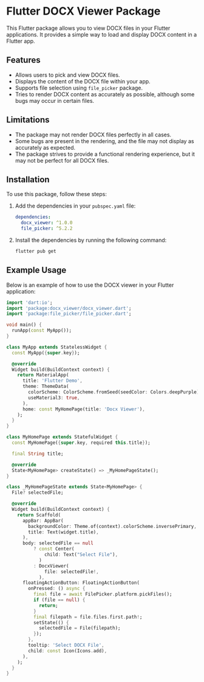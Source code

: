 # Flutter DOCX Viewer Package

This Flutter package allows you to view DOCX files in your Flutter applications. It provides a simple way to load and display DOCX content in a Flutter app.

## Features

- Allows users to pick and view DOCX files.
- Displays the content of the DOCX file within your app.
- Supports file selection using `file_picker` package.
- Tries to render DOCX content as accurately as possible, although some bugs may occur in certain files.

## Limitations

- The package may not render DOCX files perfectly in all cases.
- Some bugs are present in the rendering, and the file may not display as accurately as expected.
- The package strives to provide a functional rendering experience, but it may not be perfect for all DOCX files.

## Installation

To use this package, follow these steps:

1. Add the dependencies in your `pubspec.yaml` file:

    ```yaml
    dependencies:
      docx_viewer: ^1.0.0
      file_picker: ^5.2.2
    ```

2. Install the dependencies by running the following command:

    ```bash
    flutter pub get
    ```

## Example Usage

Below is an example of how to use the DOCX viewer in your Flutter application:

```dart
import 'dart:io';
import 'package:docx_viewer/docx_viewer.dart';
import 'package:file_picker/file_picker.dart';

void main() {
  runApp(const MyApp());
}

class MyApp extends StatelessWidget {
  const MyApp({super.key});

  @override
  Widget build(BuildContext context) {
    return MaterialApp(
      title: 'Flutter Demo',
      theme: ThemeData(
        colorScheme: ColorScheme.fromSeed(seedColor: Colors.deepPurple),
        useMaterial3: true,
      ),
      home: const MyHomePage(title: 'Docx Viewer'),
    );
  }
}

class MyHomePage extends StatefulWidget {
  const MyHomePage({super.key, required this.title});

  final String title;

  @override
  State<MyHomePage> createState() => _MyHomePageState();
}

class _MyHomePageState extends State<MyHomePage> {
  File? selectedFile;

  @override
  Widget build(BuildContext context) {
    return Scaffold(
      appBar: AppBar(
        backgroundColor: Theme.of(context).colorScheme.inversePrimary,
        title: Text(widget.title),
      ),
      body: selectedFile == null
          ? const Center(
              child: Text("Select File"),
            )
          : DocxViewer(
              file: selectedFile!,
            ),
      floatingActionButton: FloatingActionButton(
        onPressed: () async {
          final file = await FilePicker.platform.pickFiles();
          if (file == null) {
            return;
          }
          final filepath = file.files.first.path!;
          setState(() {
            selectedFile = File(filepath);
          });
        },
        tooltip: 'Select DOCX File',
        child: const Icon(Icons.add),
      ),
    );
  }
}